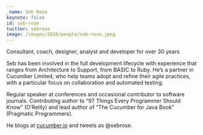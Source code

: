 ```yaml
---
_name: Seb Rose
keynote: false
id: seb-rose
twitter: sebrose
image: /images/2018/people/seb-rose.jpeg
---
```


Consultant, coach, designer, analyst and developer for over 30 years

Seb has been involved in the full development lifecycle with experience that ranges from Architecture to Support, from BASIC to Ruby. He’s a partner in Cucumber Limited, who help teams adopt and refine their agile practices, with a particular focus on collaboration and automated testing.
 
Regular speaker at conferences and occasional contributor to software journals. Contributing author to “97 Things Every Programmer Should Know” (O’Reilly) and lead author of “The Cucumber for Java Book” (Pragmatic Programmers).
 
He blogs at [cucumber.io](http://cucumber.io/) and tweets as @sebrose.